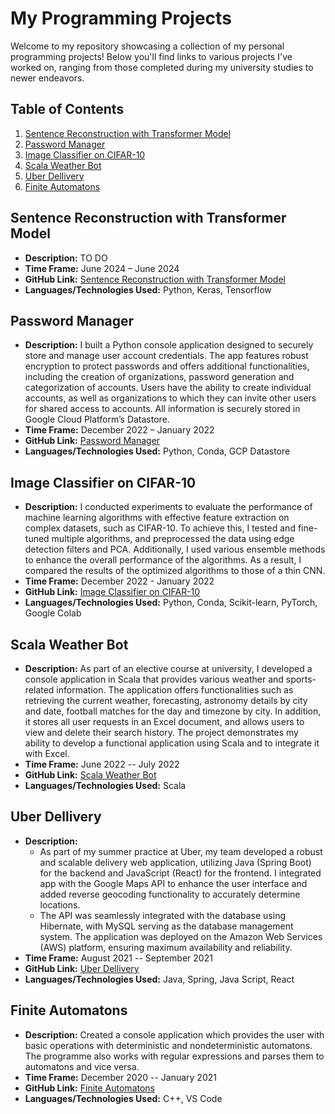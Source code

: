 # My Programming Projects

Welcome to my repository showcasing a collection of my personal programming projects! Below you'll find links to various projects I've worked on, ranging from those completed during my university studies to newer endeavors.

## Table of Contents

1. [Sentence Reconstruction with Transformer Model](#sentence-reconstruction-with-transformer-model)
2. [Password Manager](#password-manager)
3. [Image Classifier on CIFAR-10](#image-classifier-on-cifar-10)
4. [Scala Weather Bot](#scala-weather-bot)
5. [Uber Dellivery](#uber-dellivery)
6. [Finite Automatons](#finite-automatons)


## Sentence Reconstruction with Transformer Model

- **Description:** TO DO
- **Time Frame:** June 2024 – June 2024
- **GitHub Link:** [Sentence Reconstruction with Transformer Model](https://github.com/lyudmilstamenov/deep_learning_unibo)
- **Languages/Technologies Used:** Python, Keras, Tensorflow

## Password Manager

- **Description:** I built a Python console application designed to securely store and manage user account credentials. The app features
robust encryption to protect passwords and offers additional functionalities, including the creation of organizations,
password generation and categorization of accounts. Users have the ability to create individual accounts, as well as
organizations to which they can invite other users for shared access to accounts. All information is securely stored in
Google Cloud Platform’s Datastore.
- **Time Frame:** December 2022 – January 2022
- **GitHub Link:** [Password Manager](https://github.com/lyudmilstamenov/password_manager)
- **Languages/Technologies Used:** Python, Conda, GCP Datastore

## Image Classifier on CIFAR-10

- **Description:** I conducted experiments to evaluate the performance of machine learning algorithms with effective feature extraction on complex datasets, such as CIFAR-10. To achieve this, I tested and fine-tuned multiple algorithms, and preprocessed the data using edge detection filters and PCA. Additionally, I used various ensemble methods to enhance the overall performance of the algorithms. As a result, I compared the results of the optimized algorithms to those of a thin CNN.
- **Time Frame:** December 2022 - January 2022
- **GitHub Link:** [Image Classifier on CIFAR-10](https://github.com/lyudmilstamenov/cifar-10-ml-algorithms)
- **Languages/Technologies Used:** Python, Conda, Scikit-learn, PyTorch, Google Colab

## Scala Weather Bot

- **Description:** As part of an elective course at university, I developed a console application in Scala that provides various weather and
sports-related information. The application offers functionalities such as retrieving the current weather, forecasting,
astronomy details by city and date, football matches for the day and timezone by city. In addition, it stores all user
requests in an Excel document, and allows users to view and delete their search history. The project demonstrates my
ability to develop a functional application using Scala and to integrate it with Excel.
- **Time Frame:** June 2022 -- July 2022
- **GitHub Link:** [Scala Weather Bot](https://github.com/lyudmilstamenov/scala-weather-bot)
- **Languages/Technologies Used:** Scala

## Uber Dellivery

- **Description:**
   - As part of my summer practice at Uber, my team developed a robust and scalable delivery web application, utilizing Java (Spring Boot) for the backend and JavaScript (React) for the frontend. I integrated app with the Google Maps API to enhance the user interface and added reverse geocoding functionality to accurately determine locations.
   - The API was seamlessly integrated with the database using Hibernate, with MySQL serving as the database management system. The application was deployed on the Amazon Web Services (AWS) platform, ensuring maximum availability and reliability.
- **Time Frame:** August 2021 -- September 2021
- **GitHub Link:** [Uber Dellivery](https://github.com/orgs/uber-summer-practice-sofia-2021/repositories)
- **Languages/Technologies Used:** Java, Spring, Java Script, React

## Finite Automatons

- **Description:** Created a console application which provides the user with basic operations with deterministic and nondeterministic automatons. The programme also works with regular expressions and parses them to automatons and vice versa.
- **Time Frame:** December 2020 -- January 2021
- **GitHub Link:** [Finite Automatons](https://github.com/lyudmilstamenov/Finite-Automatons)
- **Languages/Technologies Used:** C++, VS Code




